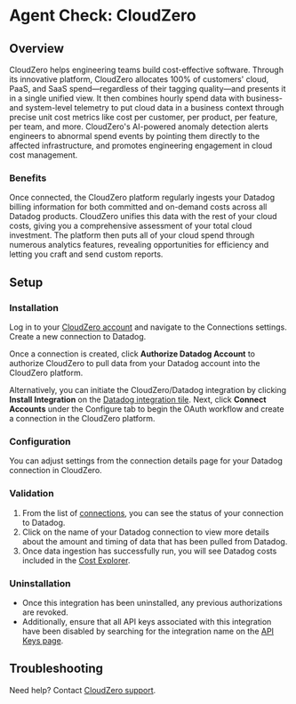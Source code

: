 # Agent Check: CloudZero

## Overview

CloudZero helps engineering teams build cost-effective software. Through its innovative platform, CloudZero allocates 100% of customers' cloud, PaaS, and SaaS spend—regardless of their tagging quality—and presents it in a single unified view. It then combines hourly spend data with business- and system-level telemetry to put cloud data in a business context through precise unit cost metrics like cost per customer, per product, per feature, per team, and more. CloudZero's AI-powered anomaly detection alerts engineers to abnormal spend events by pointing them directly to the affected infrastructure, and promotes engineering engagement in cloud cost management.

### Benefits

Once connected, the CloudZero platform regularly ingests your Datadog billing information for both committed and on-demand costs across all Datadog products. CloudZero unifies this data with the rest of your cloud costs, giving you a comprehensive assessment of your total cloud investment. The platform then puts all of your cloud spend through numerous analytics features, revealing opportunities for efficiency and letting you craft and send custom reports.

## Setup

### Installation

Log in to your [CloudZero account][4] and navigate to the Connections settings. Create a new connection to Datadog. 

Once a connection is created, click **Authorize Datadog Account** to authorize CloudZero to pull data from your Datadog account into the CloudZero platform.

Alternatively, you can initiate the CloudZero/Datadog integration by clicking **Install Integration** on the [Datadog integration tile][1]. Next, click **Connect Accounts** under the Configure tab to begin the OAuth workflow and create a connection in the CloudZero platform.

### Configuration

You can adjust settings from the connection details page for your Datadog connection in CloudZero.

### Validation

1. From the list of [connections][5], you can see the status of your connection to Datadog. 
2. Click on the name of your Datadog connection to view more details about the amount and timing of data that has been pulled from Datadog.
3. Once data ingestion has successfully run, you will see Datadog costs included in the [Cost Explorer][6].

### Uninstallation
- Once this integration has been uninstalled, any previous authorizations are revoked.
- Additionally, ensure that all API keys associated with this integration have been disabled by searching for the integration name on the [API Keys page][7].

## Troubleshooting

Need help? Contact [CloudZero support][3].

[1]: https://app.datadoghq.com/integrations/cloudzero
[2]: https://app.datadoghq.com/account/settings#agent
[3]: mailto:support@cloudzero.com
[4]: https://app.cloudzero.com
[5]: http://app.cloudzero.com/organization/connections
[6]: http://app.cloudzero.com/explorer
[7]: https://app.datadoghq.com/organization-settings/api-keys
